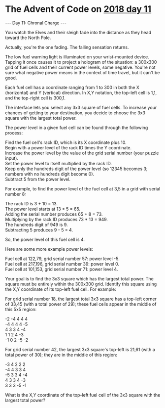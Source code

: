 # The Advent of Code on [2018 day 11](https://adventofcode.com/2018/day/11)

--- Day 11: Chronal Charge ---

You watch the Elves and their sleigh fade into the distance as they head toward the North Pole.

Actually, you're the one fading. The falling sensation returns.

The low fuel warning light is illuminated on your wrist-mounted device. Tapping it once causes it to project a hologram of the situation: a 300x300 grid of fuel cells and their current power levels, some negative. You're not sure what negative power means in the context of time travel, but it can't be good.

Each fuel cell has a coordinate ranging from 1 to 300 in both the X (horizontal) and Y (vertical) direction.  In X,Y notation, the top-left cell is 1,1, and the top-right cell is 300,1.

The interface lets you select any 3x3 square of fuel cells. To increase your chances of getting to your destination, you decide to choose the 3x3 square with the largest total power.

The power level in a given fuel cell can be found through the following process:

Find the fuel cell's rack ID, which is its X coordinate plus 10.\
Begin with a power level of the rack ID times the Y coordinate.\
Increase the power level by the value of the grid serial number (your puzzle input).\
Set the power level to itself multiplied by the rack ID.\
Keep only the hundreds digit of the power level (so 12345 becomes 3; numbers with no hundreds digit become 0).\
Subtract 5 from the power level.

For example, to find the power level of the fuel cell at 3,5 in a grid with serial number 8:

The rack ID is 3 + 10 = 13.\
The power level starts at 13 * 5 = 65.\
Adding the serial number produces 65 + 8 = 73.\
Multiplying by the rack ID produces 73 * 13 = 949.\
The hundreds digit of 949 is 9.\
Subtracting 5 produces 9 - 5 = 4.

So, the power level of this fuel cell is 4.

Here are some more example power levels:

Fuel cell at  122,79, grid serial number 57: power level -5.\
Fuel cell at 217,196, grid serial number 39: power level  0.\
Fuel cell at 101,153, grid serial number 71: power level  4.

Your goal is to find the 3x3 square which has the largest total power. The square must be entirely within the 300x300 grid. Identify this square using the X,Y coordinate of its top-left fuel cell. For example:

For grid serial number 18, the largest total 3x3 square has a top-left corner of 33,45 (with a total power of 29); these fuel cells appear in the middle of this 5x5 region:

-2  -4   4   4   4\
-4   4   4   4  -5\
 4   3   3   4  -4\
 1   1   2   4  -3\
-1   0   2  -5  -2

For grid serial number 42, the largest 3x3 square's top-left is 21,61 (with a total power of 30); they are in the middle of this region:

-3   4   2   2   2\
-4   4   3   3   4\
-5   3   3   4  -4\
 4   3   3   4  -3\
 3   3   3  -5  -1

What is the X,Y coordinate of the top-left fuel cell of the 3x3 square with the largest total power?